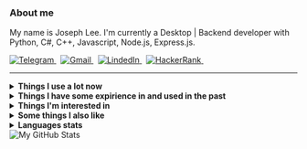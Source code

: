### About me
My name is Joseph Lee.
I'm currently a Desktop | Backend developer with Python, C#, C++, Javascript, Node.js, Express.js.
<p align="left">
  <a href="#" target="_blank">
    <picture>
      <source media="(prefers-color-scheme: dark)" srcset="https://img.shields.io/badge/telegram-2e3440.svg?&style=for-the-badge&logo=telegram">
      <source media="(prefers-color-scheme: light)"srcset="https://img.shields.io/badge/telegram-eceff4.svg?&style=for-the-badge&logo=telegram">
      <img alt="Telegram" src="https://img.shields.io/badge/telegram-eceff4.svg?&style=for-the-badge&logo=telegram">
    </picture>
  </a>&nbsp;
  <a href="mailto:wizard.man0308@gmail.com">
    <picture>
      <source media="(prefers-color-scheme: dark)" srcset="https://img.shields.io/badge/gmail-2e3440.svg?&style=for-the-badge&logo=gmail&logoColor=D14836">
      <source media="(prefers-color-scheme: light)"srcset="https://img.shields.io/badge/gmail-eceff4.svg?&style=for-the-badge&logo=gmail&logoColor=D14836">
      <img alt="Gmail" src="https://img.shields.io/badge/gmail-eceff4.svg?&style=for-the-badge&logo=gmail&logoColor=D14836">
    </picture>
  </a>&nbsp;
  <a href="#" target="_blank">
    <picture>
      <source media="(prefers-color-scheme: dark)" srcset="https://img.shields.io/badge/linkedin-2e3440.svg?&style=for-the-badge&logo=linkedin&logoColor=0A66C2">
      <source media="(prefers-color-scheme: light)"srcset="https://img.shields.io/badge/linkedin-eceff4.svg?&style=for-the-badge&logo=linkedin&logoColor=0A66C2">
      <img alt="LindedIn" src="https://img.shields.io/badge/linkedin-eceff4.svg?&style=for-the-badge&logo=linkedin&logoColor=0A66C2">
    </picture>
  </a>&nbsp;
  <a href="https://www.hackerrank.com/wizard_man0308?hr_r=1" target="_blank">
    <picture>
      <source media="(prefers-color-scheme: dark)" srcset="https://img.shields.io/badge/HackerRank-2e3440.svg?&style=for-the-badge&logo=hackerrank&logoColor=2fc966">
      <source media="(prefers-color-scheme: light)"srcset="https://img.shields.io/badge/HackerRank-eceff4.svg?&style=for-the-badge&logo=hackerrank&logoColor=2fc966">
      <img alt="HackerRank" src="https://img.shields.io/badge/HackerRank-eceff4.svg?&style=for-the-badge&logo=hackerrank&logoColor=2fc966">
    </picture>
  </a>&nbsp;
</p>
<hr/>

<details>
  <summary><b>Things I use a lot now</b></summary>
  <br/>
  <picture>
    <source media="(prefers-color-scheme: dark)" srcset="https://img.shields.io/badge/Python-2e3440.svg?&logo=python&logoColor=4382b4">
    <source media="(prefers-color-scheme: light)"srcset="https://img.shields.io/badge/Python-eceff4.svg?&logo=python&logoColor=4382b4">
    <img alt="Python" src="https://img.shields.io/badge/Python-2e3440.svg?&logo=python&logoColor=4382b4">
  </picture>
  <picture>
    <source media="(prefers-color-scheme: dark)" srcset="https://img.shields.io/badge/CSharp-2e3440.svg?&logo=csharp&logoColor=4382b4">
    <source media="(prefers-color-scheme: light)"srcset="https://img.shields.io/badge/CSharp-eceff4.svg?&logo=csharp&logoColor=4382b4">
    <img alt="CSharp" src="https://img.shields.io/badge/CSharp-2e3440.svg?&logo=csharp&logoColor=4382b4">
  </picture>
  <picture>
    <source media="(prefers-color-scheme: dark)" srcset="https://img.shields.io/badge/C-2e3440.svg?&logo=c&logoColor=4382b4">
    <source media="(prefers-color-scheme: light)"srcset="https://img.shields.io/badge/C-eceff4.svg?&logo=cs&logoColor=4382b4">
    <img alt="C" src="https://img.shields.io/badge/C-2e3440.svg?&logo=c&logoColor=4382b4">
  </picture>
  <picture>
    <source media="(prefers-color-scheme: dark)" srcset="https://img.shields.io/badge/TypeScript-2e3440.svg?&logo=typescript&logoColor=3278c7">
    <source media="(prefers-color-scheme: light)"srcset="https://img.shields.io/badge/TypeScript-eceff4.svg?&logo=typescript&logoColor=3278c7">
    <img alt="TypeScript" src="https://img.shields.io/badge/TypeScript-2e3440.svg?&logo=typescript&logoColor=3278c7">
  </picture>
  <picture>
    <source media="(prefers-color-scheme: dark)" srcset="https://img.shields.io/badge/JavaScript-2e3440.svg?&logo=javascript&logoColor=3278c7">
    <source media="(prefers-color-scheme: light)"srcset="https://img.shields.io/badge/JavaScript-eceff4.svg?&logo=javascript&logoColor=3278c7">
    <img alt="JavaScript" src="https://img.shields.io/badge/JavaScript-2e3440.svg?&logo=javascript&logoColor=3278c7">
  </picture>
  <picture>
    <source media="(prefers-color-scheme: dark)" srcset="https://img.shields.io/badge/PHP-2e3440.svg?&logo=php&logoColor=00ed64">
    <source media="(prefers-color-scheme: light)"srcset="https://img.shields.io/badge/PHP-eceff4.svg?&logo=php&logoColor=00ed64">
    <img alt="MongoDB" src="https://img.shields.io/badge/PHP-eceff4.svg?&logo=php&logoColor=00ed64">
  </picture>
  <br>
  <picture>
    <source media="(prefers-color-scheme: dark)" srcset="https://img.shields.io/badge/React-2e3440.svg?&logo=react&logoColor=4995ab">
    <source media="(prefers-color-scheme: light)"srcset="https://img.shields.io/badge/React-eceff4.svg?&logo=react&logoColor=4995ab">
    <img alt="React" src="https://img.shields.io/badge/React-eceff4.svg?&logo=react&logoColor=4995ab">
  </picture>
  <picture>
    <source media="(prefers-color-scheme: dark)" srcset="https://img.shields.io/badge/React%20Native-2e3440.svg?&logo=react&logoColor=0080ff">
    <source media="(prefers-color-scheme: light)"srcset="https://img.shields.io/badge/React%20Native-eceff4.svg?&logo=react&logoColor=0080ff">
    <img alt="React%20Native" src="https://img.shields.io/badge/React%20Native-eceff4.svg?&logo=reactnative&logoColor=0080ff">
  </picture>
  <picture>
    <source media="(prefers-color-scheme: dark)" srcset="https://img.shields.io/badge/Vue-2e3440.svg?&logo=vue.js&logoColor=white">
    <source media="(prefers-color-scheme: light)"srcset="https://img.shields.io/badge/Vue-eceff4.svg?&logo=vue.js&logoColor=black">
    <img alt="Vue" src="https://img.shields.io/badge/Vue-eceff4.svg?&logo=vue.js&logoColor=white">
  </picture>
  <br>
  <picture>
    <source media="(prefers-color-scheme: dark)" srcset="https://img.shields.io/badge/Django-2e3440.svg?&logo=django&logoColor=white">
    <source media="(prefers-color-scheme: light)"srcset="https://img.shields.io/badge/Django-eceff4.svg?&logo=django&logoColor=black">
    <img alt="Django" src="https://img.shields.io/badge/Django-eceff4.svg?&logo=django&logoColor=white">
  </picture>
  <picture>
    <source media="(prefers-color-scheme: dark)" srcset="https://img.shields.io/badge/.NET-2e3440.svg?&logo=.net&logoColor=white">
    <source media="(prefers-color-scheme: light)"srcset="https://img.shields.io/badge/.NET-eceff4.svg?&logo=.net&logoColor=black">
    <img alt=".NET" src="https://img.shields.io/badge/.NET-eceff4.svg?&logo=.net&logoColor=white">
  </picture>
  <picture>
    <source media="(prefers-color-scheme: dark)" srcset="https://img.shields.io/badge/Node.js-2e3440.svg?&logo=node.js&logoColor=white">
    <source media="(prefers-color-scheme: light)"srcset="https://img.shields.io/badge/Node.js-eceff4.svg?&logo=node.js&logoColor=black">
    <img alt="Node.js" src="https://img.shields.io/badge/Node.js-eceff4.svg?&logo=node.js&logoColor=white">
  </picture>
  <picture>
    <source media="(prefers-color-scheme: dark)" srcset="https://img.shields.io/badge/Express.js-2e3440.svg?&logo=express.js&logoColor=white">
    <source media="(prefers-color-scheme: light)"srcset="https://img.shields.io/badge/Express.js-eceff4.svg?&logo=express.js&logoColor=black">
    <img alt="Express.js" src="https://img.shields.io/badge/Express.js-eceff4.svg?&logo=express.js&logoColor=white">
  </picture>
  <picture>
    <source media="(prefers-color-scheme: dark)" srcset="https://img.shields.io/badge/Laravel-2e3440.svg?&logo=laravel&logoColor=white">
    <source media="(prefers-color-scheme: light)"srcset="https://img.shields.io/badge/Laravel-eceff4.svg?&logo=laravel&logoColor=black">
    <img alt="Laravel" src="https://img.shields.io/badge/Laravel-eceff4.svg?&logo=laravel&logoColor=white">
  </picture>
  <br>
  <picture>
    <source media="(prefers-color-scheme: dark)" srcset="https://img.shields.io/badge/Git-2e3440.svg?&logo=git&logoColor=f74d27">
    <source media="(prefers-color-scheme: light)"srcset="https://img.shields.io/badge/Git-eceff4.svg?&logo=git&logoColor=f74d27">
    <img alt="Git" src="https://img.shields.io/badge/Git-eceff4.svg?&logo=git&logoColor=f74d27">
  </picture>
  <picture>
    <source media="(prefers-color-scheme: dark)" srcset="https://img.shields.io/badge/GitHub-2e3440.svg?&logo=github&logoColor=white">
    <source media="(prefers-color-scheme: light)"srcset="https://img.shields.io/badge/GitHub-eceff4.svg?&logo=github&logoColor=black">
    <img alt="GitHub" src="https://img.shields.io/badge/GitHub-eceff4.svg?&logo=github&logoColor=white">
  </picture>
  <picture>
    <source media="(prefers-color-scheme: dark)" srcset="https://img.shields.io/badge/Github%20Actions-2e3440.svg?&logo=github-actions&logoColor=2088FF">
    <source media="(prefers-color-scheme: light)"srcset="https://img.shields.io/badge/Github%20Actions-eceff4.svg?&logo=github-actions&logoColor=2088FF">
    <img alt="GithubActions" src="https://img.shields.io/badge/Github%20Actions-eceff4.svg?&logo=github-actions&logoColor=2088FF">
  </picture>
  <br>
  <picture>
    <source media="(prefers-color-scheme: dark)" srcset="https://img.shields.io/badge/Docker-2e3440.svg?&logo=docker&logoColor=2496ED">
    <source media="(prefers-color-scheme: light)"srcset="https://img.shields.io/badge/Docker-eceff4.svg?&logo=docker&logoColor=2496ED">
    <img alt="Docker" src="https://img.shields.io/badge/Docker-eceff4.svg?&logo=docker&logoColor=2496ED">
  </picture>
  <picture>
    <source media="(prefers-color-scheme: dark)" srcset="https://img.shields.io/badge/Amazon%20AWS-2e3440.svg?&logo=amazon-aws&logoColor=FF9900">
    <source media="(prefers-color-scheme: light)"srcset="https://img.shields.io/badge/Amazon%20AWS-eceff4.svg?&logo=amazon-aws&logoColor=FF9900">
    <img alt="AWS" src="https://img.shields.io/badge/Amazon%20AWS-eceff4.svg?&logo=amazon-aws&logoColor=FF9900">
  </picture>
  <picture>
    <source media="(prefers-color-scheme: dark)" srcset="https://img.shields.io/badge/Firebase-2e3440.svg?&logo=firebase&logoColor=FFCA28">
    <source media="(prefers-color-scheme: light)"srcset="https://img.shields.io/badge/Firebase-eceff4.svg?&logo=firebase&logoColor=FFCA28">
    <img alt="Firebase" src="https://img.shields.io/badge/Firebase-eceff4.svg?&logo=firebase&logoColor=FFCA28">
  </picture>
  <br>
  <picture>
    <source media="(prefers-color-scheme: dark)" srcset="https://img.shields.io/badge/Bash-2e3440.svg?&logo=gnubash&logoColor=4EAA25">
    <source media="(prefers-color-scheme: light)"srcset="https://img.shields.io/badge/Bash-eceff4.svg?&logo=gnubash&logoColor=4EAA25">
    <img alt="Bash" src="https://img.shields.io/badge/Bash-eceff4.svg?&logo=gnubash&logoColor=4EAA25">
  </picture>
  <picture>
    <source media="(prefers-color-scheme: dark)" srcset="https://img.shields.io/badge/NodeJS-2e3440.svg?&logo=node.js&logoColor=339933">
    <source media="(prefers-color-scheme: light)"srcset="https://img.shields.io/badge/NodeJS-eceff4.svg?&logo=node.js&logoColor=339933">
    <img alt="NodeJS" src="https://img.shields.io/badge/NodeJS-eceff4.svg?&logo=node.js&logoColor=339933">
  </picture>
  <picture>
    <source media="(prefers-color-scheme: dark)" srcset="https://img.shields.io/badge/VS%20Code-2e3440.svg?&logo=visual-studio-code&logoColor=007ACC">
    <source media="(prefers-color-scheme: light)"srcset="https://img.shields.io/badge/VS%20Code-eceff4.svg?&logo=visual-studio-code&logoColor=007ACC">
    <img alt="VSCode" src="https://img.shields.io/badge/VS%20Code-eceff4.svg?&logo=visual-studio-code&logoColor=007ACC">
  </picture>
  <picture>
    <source media="(prefers-color-scheme: dark)" srcset="https://img.shields.io/badge/Insomnia-2e3440.svg?&logo=insomnia&logoColor=5e01d4">
    <source media="(prefers-color-scheme: light)"srcset="https://img.shields.io/badge/Insomnia-eceff4.svg?&logo=insomnia&logoColor=5e01d4">
    <img alt="Insomnia" src="https://img.shields.io/badge/Insomnia-eceff4.svg?&logo=insomnia&logoColor=5e01d4">
  </picture>  
</details>

<details>
  <summary><b>Things I have some expirience in and used in the past</b></summary>
  <br/>
  <picture>
    <source media="(prefers-color-scheme: dark)" srcset="https://img.shields.io/badge/Flask-2e3440.svg?&logo=flask&logoColor=white">
    <source media="(prefers-color-scheme: light)"srcset="https://img.shields.io/badge/Flask-eceff4.svg?&logo=flask&logoColor=black">
    <img alt="Flask" src="https://img.shields.io/badge/Flask-2e3440.svg?&logo=flask&logoColor=white">
  </picture>
  <picture>
    <source media="(prefers-color-scheme: dark)" srcset="https://img.shields.io/badge/FastAPI-2e3440.svg?&logo=fastapi&logoColor=009585">
    <source media="(prefers-color-scheme: light)"srcset="https://img.shields.io/badge/FastAPI-eceff4.svg?&logo=fastapi&logoColor=009585">
    <img alt="FastApi" src="https://img.shields.io/badge/FastAPI-2e3440.svg?&logo=fastapi&logoColor=009585">
  </picture>
  <picture>
    <source media="(prefers-color-scheme: dark)" srcset="https://img.shields.io/badge/SQLAlchemy-2e3440">
    <source media="(prefers-color-scheme: light)"srcset="https://img.shields.io/badge/SQLAlchemy-eceff4">
    <img alt="SQLAlchemy" src="https://img.shields.io/badge/SQLAlchemy-2e3440">
  </picture>
  <picture>
    <source media="(prefers-color-scheme: dark)" srcset="https://img.shields.io/badge/Pytest-2e3440.svg?&logo=pytest&logoColor=009fe4">
    <source media="(prefers-color-scheme: light)"srcset="https://img.shields.io/badge/Pytest-eceff4.svg?&logo=pytest&logoColor=009fe4">
    <img alt="Pytest" src="https://img.shields.io/badge/Pytest-2e3440.svg?&logo=pytest&logoColor=009fe4">
  </picture>
  <picture>
    <source media="(prefers-color-scheme: dark)" srcset="https://img.shields.io/badge/Selenium-2e3440.svg?&logo=selenium&logoColor=green">
    <source media="(prefers-color-scheme: light)"srcset="https://img.shields.io/badge/Selenium-eceff4.svg?&logo=selenium&logoColor=green">
    <img alt="Selenium" src="https://img.shields.io/badge/Selenium-2e3440.svg?&logo=selenium&logoColor=green">
  </picture>
  <picture>
    <source media="(prefers-color-scheme: dark)" srcset="https://img.shields.io/badge/Swagger-2e3440.svg?&logo=swagger&logoColor=green">
    <source media="(prefers-color-scheme: light)"srcset="https://img.shields.io/badge/Swagger-eceff4.svg?&logo=swagger&logoColor=green">
    <img alt="Swagger" src="https://img.shields.io/badge/Swagger-2e3440.svg?&logo=swagger&logoColor=green">
  </picture>
  <br>
  <picture>
    <source media="(prefers-color-scheme: dark)" srcset="https://img.shields.io/badge/Go-2e3440.svg?&logo=go&logoColor=007e9d">
    <source media="(prefers-color-scheme: light)"srcset="https://img.shields.io/badge/Go-eceff4.svg?&logo=go&logoColor=007e9d">
    <img alt="Go" src="https://img.shields.io/badge/Go-2e3440.svg?&logo=go&logoColor=007e9d">
  </picture>
  <picture>
    <source media="(prefers-color-scheme: dark)" srcset="https://img.shields.io/badge/Postgres-2e3440.svg?&logo=postgresql&logoColor=white">
    <source media="(prefers-color-scheme: light)"srcset="https://img.shields.io/badge/Postgres-eceff4.svg?&logo=postgresql&logoColor=black">
    <img alt="Postgres" src="https://img.shields.io/badge/Postgres-2e3440.svg?&logo=postgresql&logoColor=white">
  </picture>
  <picture>
    <source media="(prefers-color-scheme: dark)" srcset="https://img.shields.io/badge/SQLite-2e3440.svg?&logo=sqlite&logoColor=white">
    <source media="(prefers-color-scheme: light)"srcset="https://img.shields.io/badge/SQLite-eceff4.svg?&logo=sqlite&logoColor=black">
    <img alt="SQLite" src="https://img.shields.io/badge/SQLite-2e3440.svg?&logo=sqlite&logoColor=white">
  </picture>
  <picture>
    <source media="(prefers-color-scheme: dark)" srcset="https://img.shields.io/badge/Elasticsearch-2e3440.svg?&logo=elasticsearch&logoColor=005571">
    <source media="(prefers-color-scheme: light)"srcset="https://img.shields.io/badge/Elasticsearch-eceff4.svg?&logo=elasticsearch&logoColor=005571">
    <img alt="Elasticsearch" src="https://img.shields.io/badge/Elasticsearch-2e3440.svg?&logo=elasticsearch&logoColor=005571">
  </picture>
  <picture>
    <source media="(prefers-color-scheme: dark)" srcset="https://img.shields.io/badge/Redis-2e3440.svg?&logo=redis&logoColor=DC382D">
    <source media="(prefers-color-scheme: light)"srcset="https://img.shields.io/badge/Redis-eceff4.svg?&logo=redis&logoColor=DC382D">
    <img alt="Redis" src="https://img.shields.io/badge/Redis-2e3440.svg?&logo=redis&logoColor=DC382D">
  </picture>
  <br>
  <picture>
    <source media="(prefers-color-scheme: dark)" srcset="https://img.shields.io/badge/Vim-2e3440.svg?&logo=vim&logoColor=019733">
    <source media="(prefers-color-scheme: light)"srcset="https://img.shields.io/badge/Vim-eceff4.svg?&logo=vim&logoColor=019733">
    <img alt="Vim" src="https://img.shields.io/badge/Vim-2e3440.svg?&logo=vim&logoColor=019733">
  </picture>
  <picture>
    <source media="(prefers-color-scheme: dark)" srcset="https://img.shields.io/badge/-2e3440.svg?&logo=c&logoColor=A8B9CC">
    <source media="(prefers-color-scheme: light)"srcset="https://img.shields.io/badge/-eceff4.svg?&logo=c&logoColor=00599C">
    <img alt="C" src="https://img.shields.io/badge/-2e3440.svg?&logo=c&logoColor=A8B9CC">
  </picture>
  <picture>
    <source media="(prefers-color-scheme: dark)" srcset="https://img.shields.io/badge/C++-2e3440.svg?&logo=c%2B%2B&logoColor=00599C">
    <source media="(prefers-color-scheme: light)"srcset="https://img.shields.io/badge/C++-eceff4.svg?&logo=c%2B%2B&logoColor=00599C">
    <img alt="Cpp" src="https://img.shields.io/badge/C++-2e3440.svg?&logo=c%2B%2B&logoColor=00599C">
  </picture>
  <picture>
    <source media="(prefers-color-scheme: dark)" srcset="https://img.shields.io/badge/CMake-2e3440.svg?&logo=cmake&logoColor=064F8C">
    <source media="(prefers-color-scheme: light)"srcset="https://img.shields.io/badge/CMake-eceff4.svg?&logo=cmake&logoColor=064F8C">
    <img alt="CMake" src="https://img.shields.io/badge/CMake-2e3440.svg?&logo=cmake&logoColor=064F8C">
  </picture>
  <picture>
    <source media="(prefers-color-scheme: dark)" srcset="https://img.shields.io/badge/Qt-2e3440.svg?&logo=qt&logoColor=41CD52">
    <source media="(prefers-color-scheme: light)"srcset="https://img.shields.io/badge/Qt-eceff4.svg?&logo=qt&logoColor=41CD52">
    <img alt="Qt" src="https://img.shields.io/badge/Qt-2e3440.svg?&logo=qt&logoColor=41CD52">
  </picture>
  <picture>
    <source media="(prefers-color-scheme: dark)" srcset="https://img.shields.io/badge/Nginx-2e3440.svg?&logo=nginx&logoColor=269539">
    <source media="(prefers-color-scheme: light)"srcset="https://img.shields.io/badge/Nginx-eceff4.svg?&logo=nginx&logoColor=269539">
    <img alt="Nginx" src="https://img.shields.io/badge/Nginx-2e3440.svg?&logo=nginx&logoColor=269539">
  </picture>
  <br>
  <picture>
    <source media="(prefers-color-scheme: dark)" srcset="https://img.shields.io/badge/Pandas-2e3440.svg?&logo=pandas&logoColor=white">
    <source media="(prefers-color-scheme: light)"srcset="https://img.shields.io/badge/Pandas-eceff4.svg?&logo=pandas&logoColor=black">
    <img alt="Pandas" src="https://img.shields.io/badge/Pandas-2e3440.svg?&logo=pandas&logoColor=white">
  </picture>
  <picture>
    <source media="(prefers-color-scheme: dark)" srcset="https://img.shields.io/badge/Plotly-2e3440.svg?&logo=plotly&logoColor=3f4f75">
    <source media="(prefers-color-scheme: light)"srcset="https://img.shields.io/badge/Plotly-eceff4.svg?&logo=plotly&logoColor=3f4f75">
    <img alt="Plotly" src="https://img.shields.io/badge/Plotly-2e3440.svg?&logo=plotly&logoColor=3f4f75">
  </picture>
  <picture>
    <source media="(prefers-color-scheme: dark)" srcset="https://img.shields.io/badge/NumPy-2e3440.svg?&logo=numpy&logoColor=4eaccf">
    <source media="(prefers-color-scheme: light)"srcset="https://img.shields.io/badge/NumPy-eceff4.svg?&logo=numpy&logoColor=4eaccf">
    <img alt="NumPy" src="https://img.shields.io/badge/NumPy-2e3440.svg?&logo=numpy&logoColor=4eaccf">
  </picture>
  <picture>
    <source media="(prefers-color-scheme: dark)" srcset="https://img.shields.io/badge/Jupyter-2e3440.svg?&logo=jupyter&logoColor=f37727">
    <source media="(prefers-color-scheme: light)"srcset="https://img.shields.io/badge/Jupyter-eceff4.svg?&logo=jupyter&logoColor=f37727">
    <img alt="Jupyter" src="https://img.shields.io/badge/Jupyter-2e3440.svg?&logo=jupyter&logoColor=f37727">
  </picture>
</details>

<details>
  <summary><b>Things I'm interested in</b></summary>
  <br/>
  <picture>
    <source media="(prefers-color-scheme: dark)" srcset="https://img.shields.io/badge/Kubernetes-2e3440.svg?&logo=kubernetes&logoColor=326CE5">
    <source media="(prefers-color-scheme: light)"srcset="https://img.shields.io/badge/Kubernetes-eceff4.svg?&logo=kubernetes&logoColor=326CE5">
    <img alt="Kubernetes" src="https://img.shields.io/badge/Kubernetes-2e3440.svg?&logo=kubernetes&logoColor=326CE5">
  </picture>
  <picture>
    <source media="(prefers-color-scheme: dark)" srcset="https://img.shields.io/badge/Terraform-2e3440.svg?&logo=terraform&logoColor=7b42bc">
    <source media="(prefers-color-scheme: light)"srcset="https://img.shields.io/badge/Terraform-eceff4.svg?&logo=terraform&logoColor=7b42bc">
    <img alt="Terraform" src="https://img.shields.io/badge/Terraform-2e3440.svg?&logo=terraform&logoColor=7b42bc">
  </picture>
  <picture>
    <source media="(prefers-color-scheme: dark)" srcset="https://img.shields.io/badge/RabbitMQ-2e3440.svg?&logo=rabbitmq&logoColor=ff6701">
    <source media="(prefers-color-scheme: light)"srcset="https://img.shields.io/badge/RabbitMQ-eceff4.svg?&logo=rabbitmq&logoColor=ff6701">
    <img alt="RabbitMQ" src="https://img.shields.io/badge/RabbitMQ-2e3440.svg?&logo=rabbitmq&logoColor=ff6701">
  </picture>
  <picture>
    <source media="(prefers-color-scheme: dark)" srcset="https://img.shields.io/badge/Apache%20Kafka-2e3440.svg?&logo=apache-kafka&logoColor=white">
    <source media="(prefers-color-scheme: light)"srcset="https://img.shields.io/badge/Apache%20Kafka-eceff4.svg?&logo=apache-kafka&logoColor=black">
    <img alt="Kafka" src="https://img.shields.io/badge/Apache%20Kafka-2e3440.svg?&logo=apache-kafka&logoColor=white">
  </picture>
  <br>
  <picture>
    <source media="(prefers-color-scheme: dark)" srcset="https://img.shields.io/badge/WebAssembly-2e3440.svg?&logo=webassembly&logoColor=654FF0">
    <source media="(prefers-color-scheme: light)"srcset="https://img.shields.io/badge/WebAssembly-eceff4.svg?&logo=webassembly&logoColor=654FF0">
    <img alt="WebAssembly" src="https://img.shields.io/badge/WebAssembly-2e3440.svg?&logo=webassembly&logoColor=654FF0">
  </picture>
  <picture>
    <source media="(prefers-color-scheme: dark)" srcset="https://img.shields.io/badge/gRPC-2e3440.svg?&logo=google&logoColor=4285F4">
    <source media="(prefers-color-scheme: light)"srcset="https://img.shields.io/badge/gRPC-eceff4.svg?&logo=google&logoColor=4285F4">
    <img alt="GRPC" src="https://img.shields.io/badge/gRPC-2e3440.svg?&logo=google&logoColor=4285F4">
  </picture>
  <br>
  <picture>
    <source media="(prefers-color-scheme: dark)" srcset="https://img.shields.io/badge/Rust-2e3440.svg?&logo=rust&logoColor=black">
    <source media="(prefers-color-scheme: light)"srcset="https://img.shields.io/badge/Rust-eceff4.svg?&logo=rust&logoColor=black">
    <img alt="Rust" src="https://img.shields.io/badge/Rust-2e3440.svg?&logo=rust&logoColor=black">
  </picture>
  <picture>
    <source media="(prefers-color-scheme: dark)" srcset="https://img.shields.io/badge/Kotlin-2e3440.svg?&logo=kotlin&logoColor=7F52FF">
    <source media="(prefers-color-scheme: light)"srcset="https://img.shields.io/badge/Kotlin-eceff4.svg?&logo=kotlin&logoColor=7F52FF">
    <img alt="Kotlin" src="https://img.shields.io/badge/Kotlin-2e3440.svg?&logo=kotlin&logoColor=7F52FF">
  </picture>
</details>

<details>
  <summary><b>Some things I also like</b></summary>
  <br/>
  <picture>
    <source media="(prefers-color-scheme: dark)" srcset="https://img.shields.io/badge/Arch%20Linux-2e3440.svg?&logo=archlinux&logoColor=1793d1">
    <source media="(prefers-color-scheme: light)"srcset="https://img.shields.io/badge/Arch%20Linux-eceff4.svg?&logo=archlinux&logoColor=1793d1">
    <img alt="Arch" src="https://img.shields.io/badge/Arch%20Linux-2e3440.svg?&logo=archlinux&logoColor=1793d1">
  </picture>
  <picture>
    <source media="(prefers-color-scheme: dark)" srcset="https://img.shields.io/badge/dwm-2e3440.svg?&logo=dwm&logoColor=1793d1">
    <source media="(prefers-color-scheme: light)"srcset="https://img.shields.io/badge/dwm-eceff4.svg?&logo=dwm&logoColor=1793d1">
    <img alt="Dwm" src="https://img.shields.io/badge/dwm-2e3440.svg?&logo=dwm&logoColor=1793d1">
  </picture>
</details>

<details>
  <summary><b>Languages stats</b></summary>
  <br/>
  <picture align="left">
    <source media="(prefers-color-scheme: dark)" srcset="https://github-profile-summary-cards.vercel.app/api/cards/repos-per-language?username=rabarbra&theme=nord_dark">
    <source media="(prefers-color-scheme: light)"srcset="https://github-profile-summary-cards.vercel.app/api/cards/repos-per-language?username=rabarbra&theme=nord_bright">
    <img alt="Repos per language" src="https://github-profile-summary-cards.vercel.app/api/cards/repos-per-language?username=rabarbra&theme=nord_dark">
  </picture>
  <picture align="right">
    <source media="(prefers-color-scheme: dark)" srcset="https://github-profile-summary-cards.vercel.app/api/cards/most-commit-language?username=rabarbra&theme=nord_dark">
    <source media="(prefers-color-scheme: light)"srcset="https://github-profile-summary-cards.vercel.app/api/cards/most-commit-language?username=rabarbra&theme=nord_bright">
    <img alt="Most commit languages" src="https://github-profile-summary-cards.vercel.app/api/cards/most-commit-language?username=rabarbra&theme=nord_dark">
  </picture>
</details>

<picture>
  <source media="(prefers-color-scheme: dark)" srcset="http://github-profile-summary-cards.vercel.app/api/cards/profile-details?username=eagle0419&theme=nord_dark">
  <source media="(prefers-color-scheme: light)"srcset="http://github-profile-summary-cards.vercel.app/api/cards/profile-details?username=eagle0419&theme=nord_bright">
  <img alt="My GitHub Stats" src="http://github-profile-summary-cards.vercel.app/api/cards/profile-details?username=eagle0419&theme=nord_dark">
</picture>
